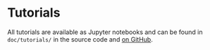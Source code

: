 # Tutorials

All tutorials are available as Jupyter notebooks and can be found in `doc/tutorials/` in the
source code and [on GitHub](https://github.com/espressomd/espresso/tree/python/doc/tutorials).
